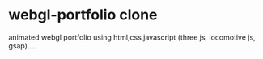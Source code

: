 # webgl-portfolio clone
animated webgl portfolio using html,css,javascript (three js, locomotive js, gsap)....


